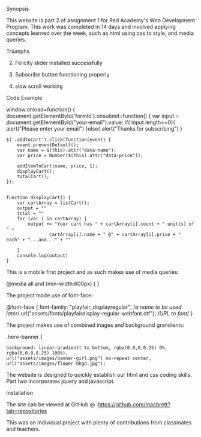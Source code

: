 
Synopsis

This website is part 2 of assignment 1 for Red Academy's Web Development Program.
This work was completed in 14 days and involved applying concepts learned over the week, such as html
using css to style, and media queries.


Triumphs



2. Felicity slider installed successfully

3. Subscribe button functioning properly

4. slow scroll working





Code Example
 

 window.onload=function() {
     document.getElementById('formId').onsubmit=function() {
         var input = document.getElementById("your-email").value;
         if( input.length==0){
             alert("Please enter your email")
         }else{
             alert("Thanks for subscribing")
         }

    $('.addToCart').click(function(event) {
        event.preventDefault();
        var name = $(this).attr("data-name");
        var price = Number($(this).attr("data-price"));

        addItemToCart(name, price, 1);
        displayCart();
        totalCart();
    });


    function displayCart() {
        var cartArray = listCart();
        output = ""
        total = ""
        for (var i in cartArray) {
            output += "Your cart has " + cartArray[i].count + " unit(s) of " +
                    cartArray[i].name + " @" + cartArray[i].price + " each" + "...and..." + ""

        }
        console.log(output)
    }

This is a mobile first project and as such makes use of media queries:

@media all and (min-width:600px)  {
}

The project made use of font-face:

@font-face {
    font-family: "playfair_displayregular"; /*a name to be used later*/
    url("assets/fonts/playfairdisplay-regular-webfont.otf"); /*URL to font*/
}

The project makes use of combined inages and background grandients:

.hero-banner {

    background: linear-gradient( to bottom, rgba(0,0,0,0.25) 0%, rgba(0,0,0,0.25) 100%),
    url("assets/images/banner-girl.png") no-repeat center,
    url("assets/images/flower-bkgd.jpg");




 

The website is designed to quickly establish our html and css coding skills. Part two
incorporates jquery and javascript.




Installation
 

The site can be viewed at GitHub @ :https://github.com/macbrett?tab=repositories

This was an individual project with plenty of contributions from classmates and teachers.




